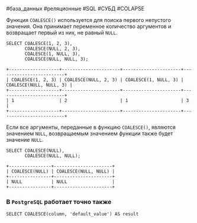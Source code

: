 #база_данных #реляционные #SQL #СУБД #COLAPSE 

Функция `COALESCE()` используется для поиска первого непустого значения. Она принимает переменное количество аргументов и возвращает первый из них, не равный `NULL`.
```MySQL
SELECT COALESCE(1, 2, 3),
       COALESCE(NULL, 2, 3),
       COALESCE(1, NULL, 3),
       COALESCE(NULL, NULL, 3);
```
```
+-------------------+----------------------+----------------------+-------------------------+
| COALESCE(1, 2, 3) | COALESCE(NULL, 2, 3) | COALESCE(1, NULL, 3) | COALESCE(NULL, NULL, 3) |
+-------------------+----------------------+----------------------+-------------------------+
| 1                 | 2                    | 1                    | 3                       |
+-------------------+----------------------+----------------------+-------------------------+
```

Если все аргументы, переданные в функцию `COALESCE()`, являются значением `NULL`, возвращаемым значением функции также будет значение `NULL`.
```MySQL
SELECT COALESCE(NULL),
       COALESCE(NULL, NULL);
```
```
+----------------+----------------------+
| COALESCE(NULL) | COALESCE(NULL, NULL) |
+----------------+----------------------+
| NULL           | NULL                 |
+----------------+----------------------+
```

### В `PostgreSQL` работает точно также
```PostgreSQL
SELECT COALESCE(column, 'default_value') AS result
```